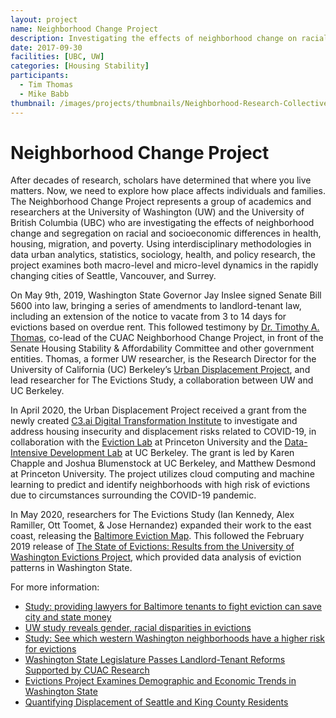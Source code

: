 ```yaml
---
layout: project
name: Neighborhood Change Project
description: Investigating the effects of neighborhood change on racial and socioeconomic differences in health, housing and migration through granular data
date: 2017-09-30
facilities: [UBC, UW]
categories: [Housing Stability]
participants:
  - Tim Thomas
  - Mike Babb
thumbnail: /images/projects/thumbnails/Neighborhood-Research-Collective.png
---
```


# Neighborhood Change Project

After decades of research, scholars have determined that where you live matters. Now, we need to explore how place affects individuals and families. The Neighborhood Change Project represents a group of academics and researchers at the University of Washington (UW) and the University of British Columbia (UBC) who are investigating the effects of neighborhood change and segregation on racial and socioeconomic differences in health, housing, migration, and poverty. Using interdisciplinary methodologies in data urban analytics, statistics, sociology, health, and policy research, the project examines both macro-level and micro-level dynamics in the rapidly changing cities of Seattle, Vancouver, and Surrey.

On May 9th, 2019, Washington State Governor Jay Inslee signed Senate Bill 5600 into law, bringing a series of amendments to landlord-tenant law, including an extension of the notice to vacate from 3 to 14 days for evictions based on overdue rent. This followed testimony by [Dr. Timothy A. Thomas](https://timathomas.github.io/), co-lead of the CUAC Neighborhood Change Project, in front of the Senate Housing Stability & Affordability Committee and other government entities. Thomas, a former UW researcher, is the Research Director for the University of California (UC) Berkeley’s [Urban Displacement Project](https://www.urbandisplacement.org/), and lead researcher for The Evictions Study, a collaboration between UW and UC Berkeley.

In April 2020, the Urban Displacement Project received a grant from the newly created [C3.ai Digital Transformation Institute](https://dev-c3dti.pantheonsite.io/) to investigate and address housing insecurity and displacement risks related to COVID-19, in collaboration with the [Eviction Lab](https://evictionlab.org/) at Princeton University and the [Data-Intensive Development Lab](https://didl.berkeley.edu/) at UC Berkeley. The grant is led by Karen Chapple and Joshua Blumenstock at UC Berkeley, and Matthew Desmond at Princeton University. The project utilizes cloud computing and machine learning to predict and identify neighborhoods with high risk of evictions due to circumstances surrounding the COVID-19 pandemic.

 In May 2020, researchers for The Evictions Study (Ian Kennedy, Alex Ramiller, Ott Toomet, & Jose Hernandez) expanded their work to the east coast, releasing the [Baltimore Eviction Map](https://evictions.study/maryland/report/baltimore.html). This followed the February 2019 release of [The State of Evictions: Results from the University of Washington Evictions Project](https://evictions.study/washington/), which provided data analysis of eviction patterns in Washington State.



For more information:
*  [Study: providing lawyers for Baltimore tenants to fight eviction can save city and state money](https://www.baltimoresun.com/maryland/baltimore-city/bs-md-ci-eviction-free-lawyers-20200518-fbf6fpn2kzatbkwuezc5wktpz4-story.html)
*  [UW study reveals gender, racial disparities in evictions](https://www.washington.edu/news/2020/02/10/uw-study-reveals-gender-racial-disparities-in-evictions/)
*  [Study: See which western Washington neighborhoods have a higher risk for evictions](https://www.king5.com/article/news/local/western-washington-evictions-study-university-of-washington/281-02884baa-bdb8-48ea-bbb8-f9fc37c724d7)
*  [Washington State Legislature Passes Landlord-Tenant Reforms Supported by CUAC Research](https://www.cascadiadata.org/news/2019/05/15/evictions_legislation.html)
* [Evictions Project Examines Demographic and Economic Trends in Washington State](https://www.cascadiadata.org/news/2019/04/15/evictions-study.html)
* [Quantifying Displacement of Seattle and King County Residents](https://www.cascadiadata.org/news/2018/09/20/neighborhood-change-project.html)